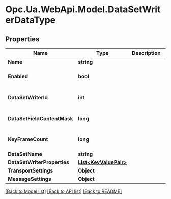 # Opc.Ua.WebApi.Model.DataSetWriterDataType

## Properties

Name | Type | Description | Notes
------------ | ------------- | ------------- | -------------
**Name** | **string** |  | [optional] 
**Enabled** | **bool** |  | [optional] [default to false]
**DataSetWriterId** | **int** |  | [optional] [default to 0]
**DataSetFieldContentMask** | **long** |  | [optional] [default to 0]
**KeyFrameCount** | **long** |  | [optional] [default to 0]
**DataSetName** | **string** |  | [optional] 
**DataSetWriterProperties** | [**List&lt;KeyValuePair&gt;**](KeyValuePair.md) |  | [optional] 
**TransportSettings** | **Object** |  | [optional] 
**MessageSettings** | **Object** |  | [optional] 

[[Back to Model list]](../README.md#documentation-for-models) [[Back to API list]](../README.md#documentation-for-api-endpoints) [[Back to README]](../README.md)

